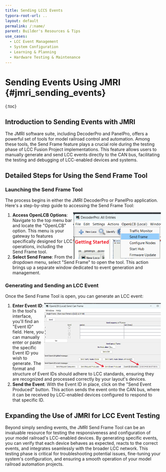 ```yaml
---
title: Sending LCCS Events
typora-root-url: ..
layout: default
permalink: /:name/
parent: Builder's Resources & Tips
use_cases:
  - LCC Event Management
  - System Configuration
  - Learning & Planning
  - Hardware Testing & Maintenance
---
```


# Sending Events Using JMRI {#jmri_sending_events}
{:toc}
## Introduction to Sending Events with JMRI

The JMRI software suite, including DecoderPro and PanelPro, offers a powerful set of tools for model railroad control and automation. Among these tools, the Send Frame feature plays a crucial role during the testing phase of LCC Fusion Project implementations. This feature allows users to manually generate and send LCC events directly to the CAN bus, facilitating the testing and debugging of LCC-enabled devices and systems.

## Detailed Steps for Using the Send Frame Tool

### Launching the Send Frame Tool

The process begins in either the JMRI DecoderPro or PanelPro application. Here's a step-by-step guide to accessing the Send Frame Tool:

1. <img src="/assets/images/howto/JMRI_Send_Frame_Launch.png" style="zoom:75%;float:right" />**Access OpenLCB Options**: Navigate to the top menu bar and locate the "OpenLCB" option. This menu is your gateway to features specifically designed for LCC operations, including the Send Frame tool.
2. **Select Send Frame**: From the dropdown menu, select "Send Frame" to open the tool. This action brings up a separate window dedicated to event generation and management.

### Generating and Sending an LCC Event

Once the Send Frame Tool is open, you can generate an LCC event: 

1. <img src="/assets/images/howto/JMRI_Send_Frame_Send.png" style="zoom:50%;float:right" />**Enter Event ID**: In the tool's interface, you'll find an "Event ID" field. Here, you can manually enter or paste the specific Event ID you wish to generate. The format and structure of Event IDs should adhere to LCC standards, ensuring they are recognized and processed correctly by your layout's devices.
2. **Send the Event**: With the Event ID in place, click on the "Send Event Produced" button. This action sends the event onto the CAN bus, where it can be received by LCC-enabled devices configured to respond to that specific ID.

## Expanding the Use of JMRI for LCC Event Testing

Beyond simply sending events, the JMRI Send Frame Tool can be an invaluable resource for testing the responsiveness and configuration of your model railroad's LCC-enabled devices. By generating specific events, you can verify that each device behaves as expected, reacts to the correct events, and integrates seamlessly with the broader LCC network. This testing phase is critical for troubleshooting potential issues, fine-tuning your system's configuration, and ensuring a smooth operation of your model railroad automation projects.
